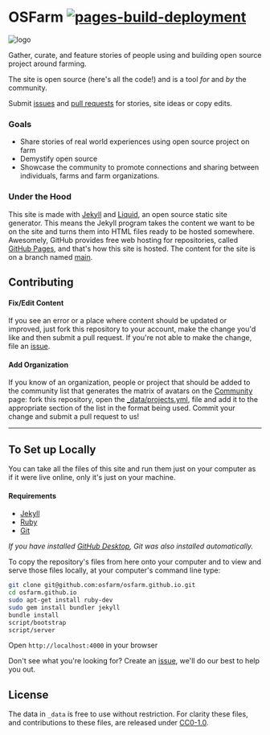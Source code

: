 # OSFarm [![pages-build-deployment](https://github.com/osfarm/osfarm.github.io/actions/workflows/pages/pages-build-deployment/badge.svg)](https://github.com/osfarm/osfarm.github.io/actions/workflows/pages/pages-build-deployment)

![logo](assets/img/logo_white.png)

Gather, curate, and feature stories of people using and building open source project around farming.

The site is open source (here's all the code!) and is a tool _for_ and _by_ the community.

Submit [issues](https://github.com/osfarm/osfarm.github.io/issues/new) and [pull requests](https://github.com/osfarm/osfarm.github.io/compare) for stories, site ideas or copy edits.

### Goals

- Share stories of real world experiences using open source project on farm
- Demystify open source
- Showcase the community to promote connections and sharing between individuals, farms and farm organizations.

### Under the Hood

This site is made with [Jekyll](https://jekyllrb.com) and [Liquid](https://shopify.dev/docs/api/liquid), an open source static site generator. This means the Jekyll program takes the content we want to be on the site and turns them into HTML files ready to be hosted somewhere. Awesomely, GitHub provides free web hosting for repositories, called [GitHub Pages](https://pages.github.com/), and that's how this site is hosted. The content for the site is on a branch named [main](https://github.com/osfarm/osfarm.github.io/tree/main).

## Contributing

#### Fix/Edit Content

If you see an error or a place where content should be updated or improved, just fork this repository to your account, make the change you'd like and then submit a pull request. If you're not able to make the change, file an [issue](https://github.com/osfarm/osfarm.github.io/issues/new).

#### Add Organization

If you know of an organization, people or project that should be added to the community list that generates the matrix of avatars on the [Community](https://osfarm.org/community/) page: fork this repository, open the [_data/projects.yml](_data/projects.yml), file and add it to the appropriate section of the list in the format being used. Commit your change and submit a pull request to us!

---

## To Set up Locally

You can take all the files of this site and run them just on your computer as if it were live online, only it's just on your machine.

#### Requirements

* [Jekyll](https://jekyllrb.com/)
* [Ruby](https://www.ruby-lang.org/en/)
* [Git](https://git-scm.com/)

_If you have installed [GitHub Desktop](https://desktop.github.com), Git was also installed automatically._

To copy the repository's files from here onto your computer and to view and serve those files locally, at your computer's command line type:

```bash
git clone git@github.com:osfarm/osfarm.github.io.git
cd osfarm.github.io
sudo apt-get install ruby-dev
sudo gem install bundler jekyll
bundle install
script/bootstrap
script/server
```
Open `http://localhost:4000` in your browser

Don't see what you're looking for? Create an [issue](https://github.com/osfarm/osfarm.github.io/issues/new), we'll do our best to help you out.

## License

The data in `_data` is free to use without restriction. For clarity these files, and contributions to these files, are released under [CC0-1.0](https://creativecommons.org/publicdomain/zero/1.0/).
